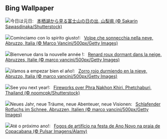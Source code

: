 ## Bing Wallpaper
![](https://www.bing.com/th?id=OHR.Sunrise2024_JA-JP1927003758_UHD.jpg&w=1000)今日は元日:&nbsp;&ensp;[本栖湖から見る富士山の日の出, 山梨県 (© Sakarin Sawasdinaka/Shutterstock)](https://www.bing.com/th?id=OHR.Sunrise2024_JA-JP1927003758_UHD.jpg)
<br><br/>
![](https://www.bing.com/th?id=OHR.SleepingFox_IT-IT1479703607_UHD.jpg&w=1000)Cominciamo con lo spirito giusto!:&nbsp;&ensp;[Volpe che sonnecchia nella neve, Abruzzo, Italia (© Marco Vancini/500px/Getty Images)](https://www.bing.com/th?id=OHR.SleepingFox_IT-IT1479703607_UHD.jpg)
<br><br/>
![](https://www.bing.com/th?id=OHR.SleepingFox_FR-FR9573665261_UHD.jpg&w=1000)Bienvenue dans la nouvelle année !:&nbsp;&ensp;[Renard roux dormant dans la neige, Abruzzes, Italie (© marco vancini/500px/Getty Images)](https://www.bing.com/th?id=OHR.SleepingFox_FR-FR9573665261_UHD.jpg)
<br><br/>
![](https://www.bing.com/th?id=OHR.SleepingFox_ES-ES8416762367_UHD.jpg&w=1000)¡Vamos a empezar bien el año!:&nbsp;&ensp;[Zorro rojo durmiendo en la nieve, Abruzzo, Italia (© marco vancini/500px/Getty Images)](https://www.bing.com/th?id=OHR.SleepingFox_ES-ES8416762367_UHD.jpg)
<br><br/>
![](https://www.bing.com/th?id=OHR.ThailandNewYears_EN-GB2689906608_UHD.jpg&w=1000)See you next year!:&nbsp;&ensp;[Fireworks over Phra Nakhon Khiri, Phetchaburi, Thailand (© noomcpk/Shutterstock)](https://www.bing.com/th?id=OHR.ThailandNewYears_EN-GB2689906608_UHD.jpg)
<br><br/>
![](https://www.bing.com/th?id=OHR.SleepingFox_DE-DE0284095330_UHD.jpg&w=1000)Neues Jahr, neue Träume, neue Abenteuer, neue Visionen:&nbsp;&ensp;[Schlafender Rotfuchs im Schnee, Abruzzen, Italien (© marco vancini/500px/Getty Images)](https://www.bing.com/th?id=OHR.SleepingFox_DE-DE0284095330_UHD.jpg)
<br><br/>
![](https://www.bing.com/th?id=OHR.ReveillonBrazil_PT-BR9820187694_UHD.jpg&w=1000)Até o próximo ano!:&nbsp;&ensp;[Fogos de artifício na festa de Ano Novo na praia de Copacabana (© Pulsar Imagens/Alamy)](https://www.bing.com/th?id=OHR.ReveillonBrazil_PT-BR9820187694_UHD.jpg)
<br><br/>

